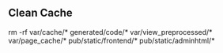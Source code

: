 


## Clean Cache

  rm -rf var/cache/* generated/code/* var/view_preprocessed/* var/page_cache/* pub/static/frontend/* pub/static/adminhtml/*
